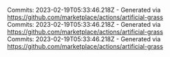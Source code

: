 Commits: 2023-02-19T05:33:46.218Z - Generated via https://github.com/marketplace/actions/artificial-grass
<br>
Commits: 2023-02-19T05:33:46.218Z - Generated via https://github.com/marketplace/actions/artificial-grass
<br>
Commits: 2023-02-19T05:33:46.218Z - Generated via https://github.com/marketplace/actions/artificial-grass
<br>
